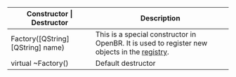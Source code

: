 Constructor \| Destructor | Description
--- | ---
Factory([QString][QString] name) | This is a special constructor in OpenBR. It is used to register new objects in the [registry](members.md#registry).
virtual ~Factory() | Default destructor